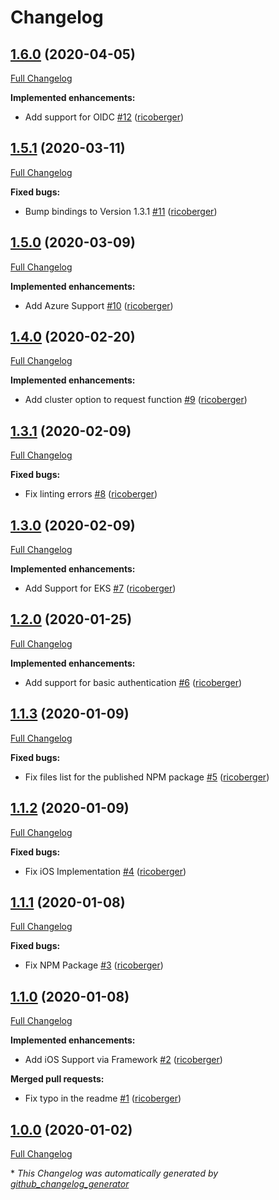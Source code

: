 # Changelog

## [1.6.0](https://github.com/kubenav/kubenav-plugin/tree/1.6.0) (2020-04-05)

[Full Changelog](https://github.com/kubenav/kubenav-plugin/compare/1.5.1...1.6.0)

**Implemented enhancements:**

- Add support for OIDC [\#12](https://github.com/kubenav/kubenav-plugin/pull/12) ([ricoberger](https://github.com/ricoberger))

## [1.5.1](https://github.com/kubenav/kubenav-plugin/tree/1.5.1) (2020-03-11)

[Full Changelog](https://github.com/kubenav/kubenav-plugin/compare/1.5.0...1.5.1)

**Fixed bugs:**

- Bump bindings to Version 1.3.1 [\#11](https://github.com/kubenav/kubenav-plugin/pull/11) ([ricoberger](https://github.com/ricoberger))

## [1.5.0](https://github.com/kubenav/kubenav-plugin/tree/1.5.0) (2020-03-09)

[Full Changelog](https://github.com/kubenav/kubenav-plugin/compare/1.4.0...1.5.0)

**Implemented enhancements:**

- Add Azure Support [\#10](https://github.com/kubenav/kubenav-plugin/pull/10) ([ricoberger](https://github.com/ricoberger))

## [1.4.0](https://github.com/kubenav/kubenav-plugin/tree/1.4.0) (2020-02-20)

[Full Changelog](https://github.com/kubenav/kubenav-plugin/compare/1.3.1...1.4.0)

**Implemented enhancements:**

- Add cluster option to request function [\#9](https://github.com/kubenav/kubenav-plugin/pull/9) ([ricoberger](https://github.com/ricoberger))

## [1.3.1](https://github.com/kubenav/kubenav-plugin/tree/1.3.1) (2020-02-09)

[Full Changelog](https://github.com/kubenav/kubenav-plugin/compare/1.3.0...1.3.1)

**Fixed bugs:**

- Fix linting errors [\#8](https://github.com/kubenav/kubenav-plugin/pull/8) ([ricoberger](https://github.com/ricoberger))

## [1.3.0](https://github.com/kubenav/kubenav-plugin/tree/1.3.0) (2020-02-09)

[Full Changelog](https://github.com/kubenav/kubenav-plugin/compare/1.2.0...1.3.0)

**Implemented enhancements:**

- Add Support for EKS [\#7](https://github.com/kubenav/kubenav-plugin/pull/7) ([ricoberger](https://github.com/ricoberger))

## [1.2.0](https://github.com/kubenav/kubenav-plugin/tree/1.2.0) (2020-01-25)

[Full Changelog](https://github.com/kubenav/kubenav-plugin/compare/1.1.3...1.2.0)

**Implemented enhancements:**

- Add support for basic authentication [\#6](https://github.com/kubenav/kubenav-plugin/pull/6) ([ricoberger](https://github.com/ricoberger))

## [1.1.3](https://github.com/kubenav/kubenav-plugin/tree/1.1.3) (2020-01-09)

[Full Changelog](https://github.com/kubenav/kubenav-plugin/compare/1.1.2...1.1.3)

**Fixed bugs:**

- Fix files list for the published NPM package [\#5](https://github.com/kubenav/kubenav-plugin/pull/5) ([ricoberger](https://github.com/ricoberger))

## [1.1.2](https://github.com/kubenav/kubenav-plugin/tree/1.1.2) (2020-01-09)

[Full Changelog](https://github.com/kubenav/kubenav-plugin/compare/1.1.1...1.1.2)

**Fixed bugs:**

- Fix iOS Implementation [\#4](https://github.com/kubenav/kubenav-plugin/pull/4) ([ricoberger](https://github.com/ricoberger))

## [1.1.1](https://github.com/kubenav/kubenav-plugin/tree/1.1.1) (2020-01-08)

[Full Changelog](https://github.com/kubenav/kubenav-plugin/compare/1.1.0...1.1.1)

**Fixed bugs:**

- Fix NPM Package [\#3](https://github.com/kubenav/kubenav-plugin/pull/3) ([ricoberger](https://github.com/ricoberger))

## [1.1.0](https://github.com/kubenav/kubenav-plugin/tree/1.1.0) (2020-01-08)

[Full Changelog](https://github.com/kubenav/kubenav-plugin/compare/1.0.0...1.1.0)

**Implemented enhancements:**

- Add iOS Support via Framework [\#2](https://github.com/kubenav/kubenav-plugin/pull/2) ([ricoberger](https://github.com/ricoberger))

**Merged pull requests:**

- Fix typo in the readme [\#1](https://github.com/kubenav/kubenav-plugin/pull/1) ([ricoberger](https://github.com/ricoberger))

## [1.0.0](https://github.com/kubenav/kubenav-plugin/tree/1.0.0) (2020-01-02)

[Full Changelog](https://github.com/kubenav/kubenav-plugin/compare/66ee9f125d3053732ce0dda93a7fcdc3edda1c46...1.0.0)



\* *This Changelog was automatically generated by [github_changelog_generator](https://github.com/github-changelog-generator/github-changelog-generator)*
